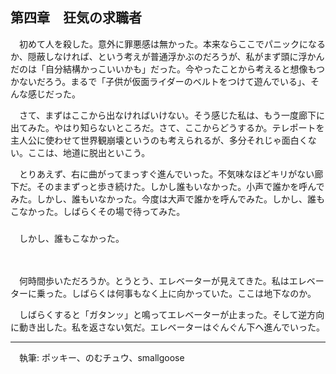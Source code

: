 ## 第四章　狂気の求職者　
　初めて人を殺した。意外に罪悪感は無かった。本来ならここでパニックになるか、隠蔽しなければ、という考えが普通浮かぶのだろうが、私がまず頭に浮かんだのは「自分結構かっこいいかも」だった。今やったことから考えると想像もつかないだろう。まるで「子供が仮面ライダーのベルトをつけて遊んでいる」、そんな感じだった。

　さて、まずはここから出なければいけない。そう感じた私は、もう一度廊下に出てみた。やはり知らないところだ。さて、ここからどうするか。テレポートを主人公に使わせて世界観崩壊というのも考えられるが、多分それじゃ面白くない。ここは、地道に脱出といこう。

　とりあえず、右に曲がってまっすぐ進んでいった。不気味なほどキリがない廊下だ。そのままずっと歩き続けた。しかし誰もいなかった。小声で誰かを呼んでみた。しかし、誰もいなかった。今度は大声で誰かを呼んでみた。しかし、誰もこなかった。しばらくその場で待ってみた。
###  
　しかし、誰もこなかった。

ㅤ

　何時間歩いただろうか。とうとう、エレベーターが見えてきた。私はエレベーターに乗った。しばらくは何事もなく上に向かっていた。ここは地下なのか。

　しばらくすると「ガタンッ」と鳴ってエレベーターが止まった。そして逆方向に動き出した。私を返さない気だ。エレベーターはぐんぐん下へ進んでいった。

---
　執筆: ポッキー、のむチュウ、smallgoose
